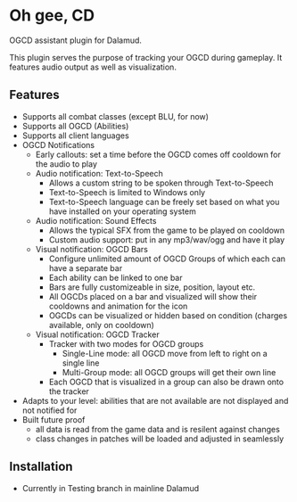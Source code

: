 # Oh gee, CD

OGCD assistant plugin for Dalamud.

This plugin serves the purpose of tracking your OGCD during gameplay. It features audio output as well as visualization.

## Features

* Supports all combat classes (except BLU, for now)
* Supports all OGCD (Abilities)
* Supports all client languages
* OGCD Notifications
  * Early callouts: set a time before the OGCD comes off cooldown for the audio to play
  * Audio notification: Text-to-Speech
    * Allows a custom string to be spoken through Text-to-Speech 
    * Text-to-Speech is limited to Windows only
    * Text-to-Speech language can be freely set based on what you have installed on your operating system
  * Audio notification: Sound Effects
    * Allows the typical SFX from the game to be played on cooldown
    * Custom audio support: put in any mp3/wav/ogg and have it play
  * Visual notification: OGCD Bars
    * Configure unlimited amount of OGCD Groups of which each can have a separate bar
    * Each ability can be linked to one bar
    * Bars are fully customizeable in size, position, layout etc. 
    * All OGCDs placed on a bar and visualized will show their cooldowns and animation for the icon
    * OGCDs can be visualized or hidden based on condition (charges available, only on cooldown)
  * Visual notification: OGCD Tracker
    * Tracker with two modes for OGCD groups
      * Single-Line mode: all OGCD move from left to right on a single line
      * Multi-Group mode: all OGCD groups will get their own line
    * Each OGCD that is visualized in a group can also be drawn onto the tracker
* Adapts to your level: abilities that are not available are not displayed and not notified for
* Built future proof
  * all data is read from the game data and is resilent against changes
  * class changes in patches will be loaded and adjusted in seamlessly

## Installation

- Currently in Testing branch in mainline Dalamud
